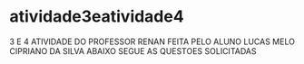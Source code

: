 # atividade3eatividade4
3 E 4 ATIVIDADE DO PROFESSOR RENAN FEITA PELO ALUNO LUCAS MELO CIPRIANO DA SILVA
ABAIXO SEGUE AS QUESTOES SOLICITADAS 





